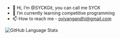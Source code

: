 - 👋 Hi, I’m @SYCKGit, you can call me SYCK
- 🌱 I’m currently learning competitive programming
- 📫 How to reach me - oviyangandhi@gmail.com

<!-- ![GitHub Stats](https://github-readme-stats.vercel.app/api?username=SYCKGit&theme=radical)<br> -->
![GitHub Language Stats](https://github-readme-stats.vercel.app/api/top-langs?username=SYCKGit&theme=radical)
